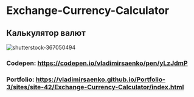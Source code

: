 # Exchange-Currency-Calculator
 
## Калькулятор валют

![shutterstock-367050494](https://user-images.githubusercontent.com/56477695/144742116-35b1eb8c-9f2f-4031-865d-ed93173ac392.jpg)

### Codepen: https://codepen.io/vladimirsaenko/pen/yLzJdmP

### Portfolio: https://vladimirsaenko.github.io/Portfolio-3/sites/site-42/Exchange-Currency-Calculator/index.html
